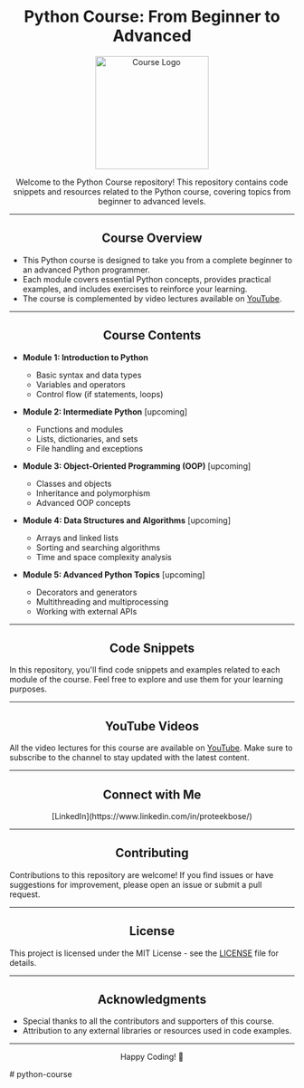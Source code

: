 <h1 align="center">Python Course: From Beginner to Advanced</h1>

<p align="center">
  <img src="https://sprunworld.com/wordpress/wp-content/uploads/2018/01/python-free-course.jpg" alt="Course Logo" width="200">
</p>

<p align="center">
  Welcome to the Python Course repository! This repository contains code snippets and resources related to the Python course, covering topics from beginner to advanced levels.
</p>

---

<h2 align="center">Course Overview</h2>

- This Python course is designed to take you from a complete beginner to an advanced Python programmer.
- Each module covers essential Python concepts, provides practical examples, and includes exercises to reinforce your learning.
- The course is complemented by video lectures available on [YouTube](https://www.youtube.com/playlist?list=PLmexQCiuZ5_K6HDyLN1T1pYutF9qfwqKo).

---

<h2 align="center">Course Contents</h2>

- **Module 1: Introduction to Python**
  - Basic syntax and data types
  - Variables and operators
  - Control flow (if statements, loops)

- **Module 2: Intermediate Python** [upcoming] 
  - Functions and modules
  - Lists, dictionaries, and sets
  - File handling and exceptions

- **Module 3: Object-Oriented Programming (OOP)** [upcoming] 
  - Classes and objects
  - Inheritance and polymorphism
  - Advanced OOP concepts

- **Module 4: Data Structures and Algorithms** [upcoming] 
  - Arrays and linked lists
  - Sorting and searching algorithms
  - Time and space complexity analysis

- **Module 5: Advanced Python Topics** [upcoming] 
  - Decorators and generators
  - Multithreading and multiprocessing
  - Working with external APIs

---

<h2 align="center">Code Snippets</h2>

In this repository, you'll find code snippets and examples related to each module of the course. Feel free to explore and use them for your learning purposes.

---

<h2 align="center">YouTube Videos</h2>

All the video lectures for this course are available on [YouTube](https://www.youtube.com/@Itoptimizzedpro/). Make sure to subscribe to the channel to stay updated with the latest content.

---

<h2 align="center">Connect with Me</h2>

<p align="center">
  [LinkedIn](https://www.linkedin.com/in/proteekbose/)
</p>

---

<h2 align="center">Contributing</h2>

Contributions to this repository are welcome! If you find issues or have suggestions for improvement, please open an issue or submit a pull request.

---

<h2 align="center">License</h2>

This project is licensed under the MIT License - see the [LICENSE](LICENSE) file for details.

---

<h2 align="center">Acknowledgments</h2>

- Special thanks to all the contributors and supporters of this course.
- Attribution to any external libraries or resources used in code examples.

---

<p align="center">Happy Coding! 🚀</p>
# python-course
